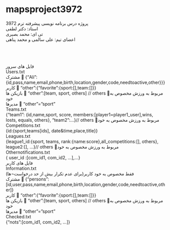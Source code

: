 ﻿# mapsproject3972<br/>
پروژه درس برنامه نویسی پیشرفته ترم 3972<br/>
استاد: دکتر لطفی<br/>
تی ای: محمد بصیری<br/>
اعضای تیم: علی سالمی و محمد پناهی<br/>
<br/>
<br/>
<br/>
<br/>
فایل های سرور<br/>
Users.txt<br/>
مشترک  {“Ali”:{id,pass,name,email,phone,birth,location,gender,code,needtoactive,other}}}<br/>
کاربر  “other”:{“favorite”:{sport:[],team:[]}}<br/>
بازیکن ها  “other”:[team, sport, others] // others مربوط به ورزش مخصوص به خود<br/>
مدیرها  “other”=”sport”<br/>
Teams.txt<br/>
{“team1”: {id,name,sport, score, members:[player1=player1_user],wins, losts, equals, others}, “team2”:…}// others مربوط به ورزش مخصوص به خود<br/>
Competitions.txt<br/>
{id:{sport,teams[ids], date&time,place,title}}<br/>
Leagues.txt<br/>
{league1_id:{sport, teams, rank:{name:score},all_competitions:[], others}, league2:[], …}// others مربوط به ورزش مخصوص به خود<br/>
Othernotifications.txt<br/>
{ user_id :[com_id1, com_id2, …],…}<br/>
فایل های کاربر<br/>
Information.txt<br/>
فقط مخصوص به خود کاربر(برای عدم تکرار بیش از حد درخواست¬ها)<br/>
مشترک  {“persons”:[id,user,pass,name,email,phone,birth,location,gender,code,needtoactive,other]}<br/>
کاربر  “other”:{“favorite”:{sport:[],team:[]}}<br/>
بازیکن ها  “other”:[team, sport, others] // others مربوط به ورزش مخصوص به خود<br/>
مدیرها  “other”=”sport”<br/>
Checked.txt<br/>
{“nots”:[com_id1, com_id2, …]}<br/>
<br/>